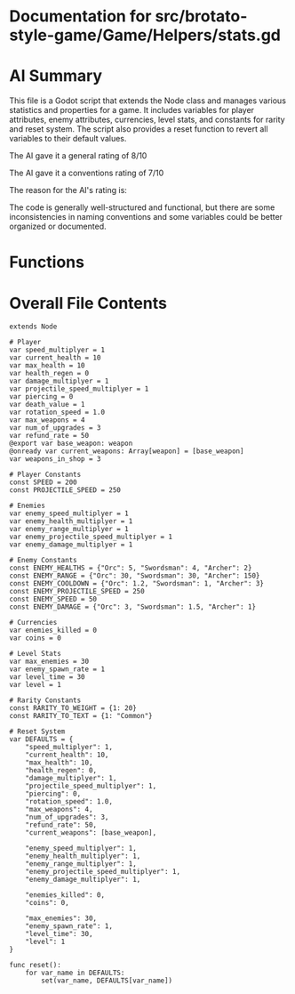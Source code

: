 # Documentation for src/brotato-style-game/Game/Helpers/stats.gd

# AI Summary
This file is a Godot script that extends the Node class and manages various statistics and properties for a game. It includes variables for player attributes, enemy attributes, currencies, level stats, and constants for rarity and reset system. The script also provides a reset function to revert all variables to their default values.

The AI gave it a general rating of 8/10

The AI gave it a conventions rating of 7/10

The reason for the AI's rating is:

The code is generally well-structured and functional, but there are some inconsistencies in naming conventions and some variables could be better organized or documented.
# Functions
# Overall File Contents
```gdscript
extends Node

# Player
var speed_multiplyer = 1
var current_health = 10
var max_health = 10
var health_regen = 0
var damage_multiplyer = 1
var projectile_speed_multiplyer = 1
var piercing = 0
var death_value = 1
var rotation_speed = 1.0
var max_weapons = 4
var num_of_upgrades = 3
var refund_rate = 50
@export var base_weapon: weapon
@onready var current_weapons: Array[weapon] = [base_weapon]
var weapons_in_shop = 3

# Player Constants
const SPEED = 200
const PROJECTILE_SPEED = 250

# Enemies
var enemy_speed_multiplyer = 1
var enemy_health_multiplyer = 1
var enemy_range_multiplyer = 1
var enemy_projectile_speed_multiplyer = 1
var enemy_damage_multiplyer = 1

# Enemy Constants
const ENEMY_HEALTHS = {"Orc": 5, "Swordsman": 4, "Archer": 2}
const ENEMY_RANGE = {"Orc": 30, "Swordsman": 30, "Archer": 150}
const ENEMY_COOLDOWN = {"Orc": 1.2, "Swordsman": 1, "Archer": 3}
const ENEMY_PROJECTILE_SPEED = 250
const ENEMY_SPEED = 50
const ENEMY_DAMAGE = {"Orc": 3, "Swordsman": 1.5, "Archer": 1}

# Currencies
var enemies_killed = 0
var coins = 0

# Level Stats
var max_enemies = 30
var enemy_spawn_rate = 1
var level_time = 30
var level = 1

# Rarity Constants
const RARITY_TO_WEIGHT = {1: 20}
const RARITY_TO_TEXT = {1: "Common"}

# Reset System
var DEFAULTS = {
	"speed_multiplyer": 1,
	"current_health": 10,
	"max_health": 10,
	"health_regen": 0,
	"damage_multiplyer": 1,
	"projectile_speed_multiplyer": 1,
	"piercing": 0,
	"rotation_speed": 1.0,
	"max_weapons": 4,
	"num_of_upgrades": 3,
	"refund_rate": 50,
	"current_weapons": [base_weapon],
	
	"enemy_speed_multiplyer": 1,
	"enemy_health_multiplyer": 1,
	"enemy_range_multiplyer": 1,
	"enemy_projectile_speed_multiplyer": 1,
	"enemy_damage_multiplyer": 1,
	
	"enemies_killed": 0,
	"coins": 0,
	
	"max_enemies": 30,
	"enemy_spawn_rate": 1,
	"level_time": 30,
	"level": 1
}

func reset():
	for var_name in DEFAULTS:
		set(var_name, DEFAULTS[var_name])

```
